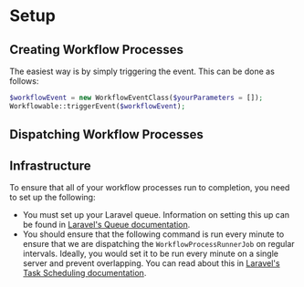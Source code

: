 # Setup

## Creating Workflow Processes

The easiest way is by simply triggering the event. This can be done as follows:

```php
$workflowEvent = new WorkflowEventClass($yourParameters = []);
Workflowable::triggerEvent($workflowEvent);
```

## Dispatching Workflow Processes

## Infrastructure

To ensure that all of your workflow processes run to completion, you need to set up the following:

- You must set up your Laravel queue. Information on setting this up can be found in [Laravel's Queue documentation](https://laravel.com/docs/10.x/queues).
- You should ensure that the following command is run every minute to ensure that we are dispatching the `WorkflowProcessRunnerJob` on regular intervals. Ideally, you would set it to be run every minute on a single server and prevent overlapping. You can read about this in [Laravel's Task Scheduling documentation](https://laravel.com/docs/10.x/scheduling).
